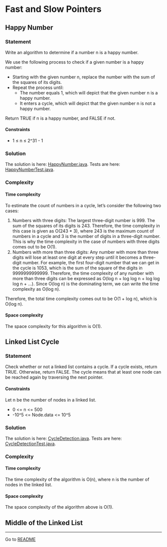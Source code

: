 # Fast and Slow Pointers

## Happy Number

### Statement

Write an algorithm to determine if a number n is a happy number.

We use the following process to check if a given number is a happy number:

- Starting with the given number n, replace the number with the sum of the squares of its digits.
- Repeat the process until:
    - The number equals 1, which will depict that the given number n is a happy number.
    - It enters a cycle, which will depict that the given number n is not a happy number.

Return TRUE if n is a happy number, and FALSE if not.

#### Constraints

- 1 ≤ n ≤ 2^31 - 1

### Solution

The solution is here: [HappyNumber.java](../src/main/java/com/github/akarazhev/challenge/fastandslowpointers/HappyNumber.java "HappyNumber.java").
Tests are here: [HappyNumberTest.java](../src/test/java/com/github/akarazhev/challenge/fastandslowpointers/HappyNumberTest.java "HappyNumberTest.java").

### Complexity

#### Time complexity

To estimate the count of numbers in a cycle, let’s consider the following two cases:

1. Numbers with three digits: The largest three-digit number is 999. The sum of the squares of its digits is 243.
   Therefore, the time complexity in this case is given as O(243 * 3), where 243 is the maximum count of numbers in a cycle
   and 3 is the number of digits in a three-digit number. This is why the time complexity in the case of numbers with
   three digits comes out to be O(1).
2. Numbers with more than three digits: Any number with more than three digits will lose at least one digit at
   every step until it becomes a three-digit number. For example, the first four-digit number that we can get in the cycle is
   1053, which is the sum of the square of the digits in 9999999999999. Therefore, the time complexity of any number with
   more than three digits can be expressed as O(log n + log log n + log log log n + ...). Since O(log n) is the
   dominating term, we can write the time complexity as O(log n).

Therefore, the total time complexity comes out to be O(1 + log n), which is O(log n).

#### Space complexity

The space complexity for this algorithm is O(1).

## Linked List Cycle

### Statement

Check whether or not a linked list contains a cycle. If a cycle exists, return TRUE. Otherwise, return FALSE. 
The cycle means that at least one node can be reached again by traversing the next pointer.

#### Constraints

Let n be the number of nodes in a linked list.

- 0 <= n <= 500
- -10^5 <= Node.data <= 10^5

### Solution

The solution is here: [CycleDetection.java](../src/main/java/com/github/akarazhev/challenge/fastandslowpointers/CycleDetection.java "CycleDetection.java").
Tests are here: [CycleDetectionTest.java](../src/test/java/com/github/akarazhev/challenge/fastandslowpointers/CycleDetectionTest.java "CycleDetectionTest.java").

### Complexity

#### Time complexity

The time complexity of the algorithm is O(n), where n is the number of nodes in the linked list.

#### Space complexity

The space complexity of the algorithm above is O(1).

## Middle of the Linked List

<hr>

Go to [README](../README.md "README.me")
